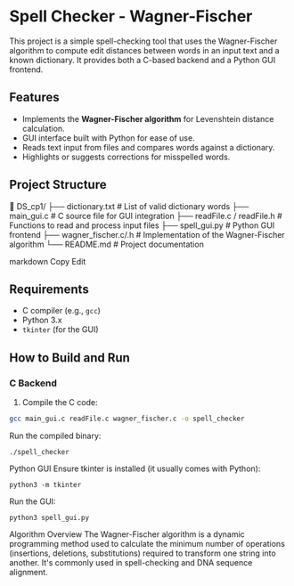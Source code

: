 # Spell Checker - Wagner-Fischer

This project is a simple spell-checking tool that uses the Wagner-Fischer algorithm to compute edit distances between words in an input text and a known dictionary. It provides both a C-based backend and a Python GUI frontend.

## Features

- Implements the **Wagner-Fischer algorithm** for Levenshtein distance calculation.
- GUI interface built with Python for ease of use.
- Reads text input from files and compares words against a dictionary.
- Highlights or suggests corrections for misspelled words.

## Project Structure

📁 DS_cp1/
├── dictionary.txt # List of valid dictionary words
├── main_gui.c # C source file for GUI integration
├── readFile.c / readFile.h # Functions to read and process input files
├── spell_gui.py # Python GUI frontend
├── wagner_fischer.c/.h # Implementation of the Wagner-Fischer algorithm
└── README.md # Project documentation

markdown
Copy
Edit

## Requirements

- C compiler (e.g., `gcc`)
- Python 3.x
- `tkinter` (for the GUI)

## How to Build and Run

### C Backend

1. Compile the C code:

```bash
gcc main_gui.c readFile.c wagner_fischer.c -o spell_checker
```
Run the compiled binary:
```
./spell_checker
```
Python GUI
Ensure tkinter is installed (it usually comes with Python):
```
python3 -m tkinter
```
Run the GUI:
```
python3 spell_gui.py
```
Algorithm Overview
The Wagner-Fischer algorithm is a dynamic programming method used to calculate the minimum number of operations (insertions, deletions, substitutions) required to transform one string into another. It's commonly used in spell-checking and DNA sequence alignment.
